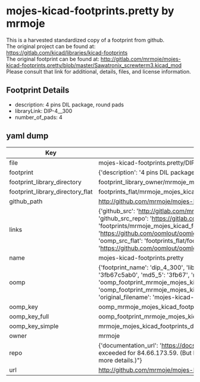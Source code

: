 # mojes-kicad-footprints.pretty by mrmoje  
This is a harvested standardized copy of a footprint from github.  
The original project can be found at:  
https://gitlab.com/kicad/libraries/kicad-footprints  
The original footprint can be found at:
http://gitlab.com/mrmoje/mojes-kicad-footprints.pretty/blob/master/Sawatronix_screwterm3.kicad_mod
Please consult that link for additional, details, files, and license information.  
## Footprint Details
* description: 4 pins DIL package, round pads  
* libraryLink: DIP-4__300  
* number_of_pads: 4  
## yaml dump  
| Key | Value |  
| --- | --- |  
| file | mojes-kicad-footprints.pretty/DIP-4__300.kicad_mod |  
| footprint | {'description': '4 pins DIL package, round pads', 'libraryLink': 'DIP-4__300', 'number_of_pads': 4} |  
| footprint_library_directory | footprint_library_owner/mrmoje_mojes-kicad-footprints.pretty |  
| footprint_library_directory_flat | footprints_flat/mrmoje_mojes_kicad_footprints_dip_4_300/working |  
| github_path | http://github.com/mrmoje/mojes-kicad-footprints.pretty/blob/master/DIP-4__300.kicad_mod |  
| links | {'github_src': 'http://gitlab.com/mrmoje/mojes-kicad-footprints.pretty/blob/master/Sawatronix_screwterm3.kicad_mod', 'github_src_repo': 'https://gitlab.com/kicad/libraries/kicad-footprints', 'oomp_bot': 'footprints/mrmoje_mojes_kicad_footprints_dip_4_300/working', 'oomp_bot_github': 'https://github.com/oomlout/oomlout_oomp_footprint_bot/tree/main/footprints/mrmoje_mojes_kicad_footprints_dip_4_300/working', 'oomp_src_flat': 'footprints_flat/footprints_flat/mrmoje_mojes_kicad_footprints_dip_4_300/working', 'oomp_src_flat_github': 'https://github.com/oomlout/oomlout_oomp_footprint_src/tree/main/footprints_flat/mrmoje_mojes_kicad_footprints_dip_4_300/working'} |  
| name | mojes-kicad-footprints.pretty |  
| oomp | {'footprint_name': 'dip_4_300', 'library_name': 'mojes_kicad_footprints', 'md5': '3fb67c5ab08a124d386022c29548ce7f', 'md5_10': '3fb67c5ab0', 'md5_5': '3fb67', 'md5_6': '3fb67c', 'oomp_key': 'oomp_mrmoje_mojes_kicad_footprints_dip_4_300', 'oomp_key_extra': 'oomp_footprint_mrmoje_mojes_kicad_footprints_dip_4_300', 'oomp_key_full': 'oomp_footprint_mrmoje_mojes_kicad_footprints_dip_4_300_3fb67c', 'oomp_key_simple': 'mrmoje_mojes_kicad_footprints_dip_4_300', 'original_filename': 'mojes-kicad-footprints.pretty/DIP-4__300.kicad_mod', 'owner_name': 'mrmoje'} |  
| oomp_key | oomp_mrmoje_mojes_kicad_footprints_dip_4_300 |  
| oomp_key_full | oomp_footprint_mrmoje_mojes_kicad_footprints_dip_4_300 |  
| oomp_key_simple | mrmoje_mojes_kicad_footprints_dip_4_300 |  
| owner | mrmoje |  
| repo | {'documentation_url': 'https://docs.github.com/rest/overview/resources-in-the-rest-api#rate-limiting', 'message': "API rate limit exceeded for 84.66.173.59. (But here's the good news: Authenticated requests get a higher rate limit. Check out the documentation for more details.)"} |  
| url | http://github.com/mrmoje/mojes-kicad-footprints.pretty |  


